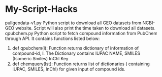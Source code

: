 # My-Script-Hacks
pullgeodata-v1.py
Python script to download all GEO datasets from NCBI-GEO website. Script will also print the time taken to download all datasets.
qpubchem.py
Python script to fetch compound information from PubChem through API. It contains functions listed below:
1. def qpubchem(l):
Function returns dictionary of information of compound-id, l. The Dictionary contains 
IUPAC NAME, 
SMILES (Isomeric Smiles)
InChI Key
2. def chemquery(lst):
Function returns list of dictionaries ( containing IUPAC, SMILES, InChI) for given input of compound ids.
